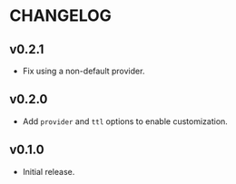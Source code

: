 # CHANGELOG

## v0.2.1

* Fix using a non-default provider.

## v0.2.0

* Add `provider` and `ttl` options to enable customization.

## v0.1.0

* Initial release.
